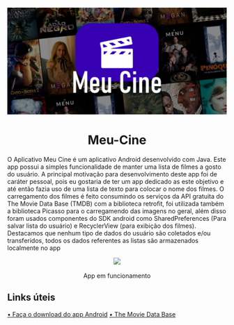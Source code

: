 <p align="center">
  <img width="600" src="Media Git/Capa.jpg">
</p>
<h1 align="center">Meu-Cine</h1>

O Aplicativo Meu Cine é um aplicativo Android desenvolvido com Java. Este app possui a simples funcionalidade de manter uma lista de filmes a gosto do usuário. A principal motivação para desenvolvimento deste app foi de caráter pessoal, pois eu gostaria de ter um app dedicado as este objetivo e até então fazia uso de uma lista de texto para colocar o nome dos filmes.
O carregamento dos filmes é feito consumindo os serviços da API gratuita do The Movie Data Base (TMDB) com a biblioteca retrofit, foi utilizada também a biblioteca Picasso para o carregamendo das imagens no geral, além disso foram usados componentes do SDK android como SharedPreferences (Para salvar lista do usuário) e RecyclerView (para exibição dos filmes). Destacamos que nenhum tipo de dados do usuário são coletados e/ou transferidos, todos os dados referentes as listas são armazenados localmente no app

<p align="center">
  <img width="250" src="Media Git/Screenrecorder.gif">
</p>
<p align="center">App em funcionamento</p>

<h2>Links úteis</h2>
<a href="https://play.google.com/store/apps/details?id=com.jv.meusfilmes">• Faça o download do app Android</a>
<a href="https://www.themoviedb.org">• The Movie Data Base</a>

